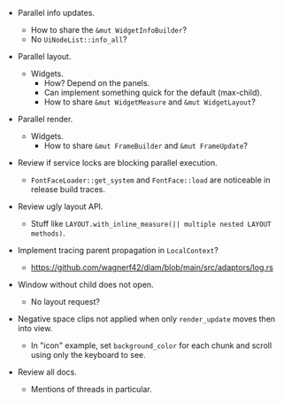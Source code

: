 * Parallel info updates.
    - How to share the `&mut WidgetInfoBuilder`?
    - No `UiNodeList::info_all`?

* Parallel layout.
    - Widgets.
        - How? Depend on the panels.
        - Can implement something quick for the default (max-child).
        - How to share `&mut WidgetMeasure` and `&mut WidgetLayout`?

* Parallel render.
    - Widgets.
        - How to share `&mut FrameBuilder` and `&mut FrameUpdate`?

* Review if service locks are blocking parallel execution.
    - `FontFaceLoader::get_system` and `FontFace::load` are noticeable in release build traces.

* Review ugly layout API.
    - Stuff like `LAYOUT.with_inline_measure(|| multiple nested LAYOUT methods)`.

* Implement tracing parent propagation in `LocalContext`?
    - https://github.com/wagnerf42/diam/blob/main/src/adaptors/log.rs

* Window without child does not open.
    - No layout request?

* Negative space clips not applied when only `render_update` moves then into view.
    - In "icon" example, set `background_color` for each chunk and scroll using only the keyboard to see.

* Review all docs.
    - Mentions of threads in particular.
